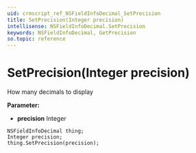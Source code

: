 ```yaml
---
uid: crmscript_ref_NSFieldInfoDecimal_SetPrecision
title: SetPrecision(Integer precision)
intellisense: NSFieldInfoDecimal.SetPrecision
keywords: NSFieldInfoDecimal, GetPrecision
so.topic: reference
---
```


# SetPrecision(Integer precision)

How many decimals to display

**Parameter:** 
 - **precision** Integer

```crmscript
NSFieldInfoDecimal thing;
Integer precision;
thing.SetPrecision(precision);
```

